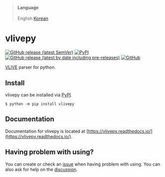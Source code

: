 > #### Language
> English [Korean](README.Korean.md)

# vlivepy
[![GitHub release (latest SemVer)](https://img.shields.io/github/v/release/box-archived/vlive-py)](https://github.com/box-archived/vlive-py/releases/latest)
[![PyPI](https://img.shields.io/pypi/v/vlivepy)](https://pypi.org/project/vlivepy/)
[![GitHub release (latest by date including pre-releases)](https://img.shields.io/github/v/release/box-archived/vlive-py?include_prereleases&label=dev)](https://github.com/box-archived/vlive-py/releases/)
[![GitHub](https://img.shields.io/github/license/box-archived/vlive-py)](LICENSE)

[VLIVE](https://www.vlive.tv/) parser for python.

## Install
vlivepy can be installed via [PyPI](https://pypi.org/project/vlivepy/).
```console
$ python -m pip install vlivepy
```

## Documentation
Documentation for vlivepy is located at [https://vlivepy.readthedocs.io/](https://vlivepy.readthedocs.io/).

## Having problem with using?
You can create or check an [issue](https://github.com/box-archived/vlive-py/issues) when having problem with using. 
You can also ask for help on the [discussion](https://github.com/box-archived/vlive-py/discussions).
